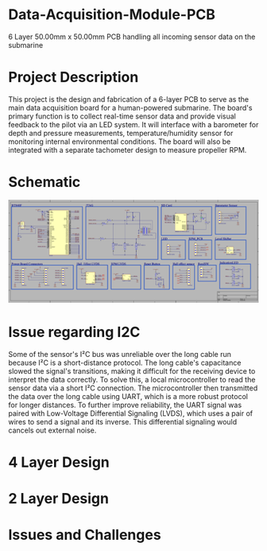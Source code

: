 # Data-Acquisition-Module-PCB
6 Layer 50.00mm x 50.00mm PCB handling all incoming sensor data on the submarine

# Project Description 
This project is the design and fabrication of a 6-layer PCB to serve as the main data acquisition board for a human-powered submarine. The board's primary function is to collect real-time sensor data and provide visual feedback to the pilot via an LED system. It will interface with a barometer for depth and pressure measurements, temperature/humidity sensor for monitoring internal environmental conditions. The board will also be integrated with a separate tachometer design to measure propeller RPM.  

# Schematic 
![A screenshot of the schematic](assets/Schematic.png)

# Issue regarding I2C
Some of the sensor's I²C bus was unreliable over the long cable run because I²C is a short-distance protocol. The long cable's capacitance slowed the signal's transitions, making it difficult for the receiving device to interpret the data correctly. To solve this, a local microcontroller to read the sensor data via a short I²C connection. The microcontroller then transmitted the data over the long cable using UART, which is a more robust protocol for longer distances. To further improve reliability, the UART signal was paired with Low-Voltage Differential Signaling (LVDS), which uses a pair of wires to send a signal and its inverse. This differential signaling would cancels out external noise. 



# 4 Layer Design

# 2 Layer Design

# Issues and Challenges
